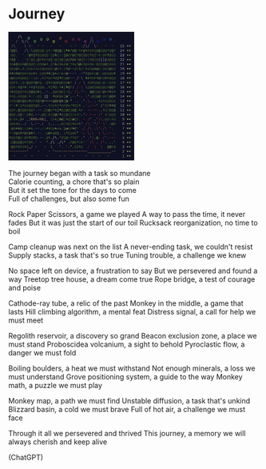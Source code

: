 # Journey
<img src="./calendar.png" style="width:50%;height:50%;">

The journey began with a task so mundane \
Calorie counting, a chore that's so plain\
But it set the tone for the days to come \
Full of challenges, but also some fun

Rock Paper Scissors, a game we played
A way to pass the time, it never fades
But it was just the start of our toil
Rucksack reorganization, no time to boil

Camp cleanup was next on the list
A never-ending task, we couldn't resist
Supply stacks, a task that's so true
Tuning trouble, a challenge we knew

No space left on device, a frustration to say
But we persevered and found a way
Treetop tree house, a dream come true
Rope bridge, a test of courage and poise

Cathode-ray tube, a relic of the past
Monkey in the middle, a game that lasts
Hill climbing algorithm, a mental feat
Distress signal, a call for help we must meet

Regolith reservoir, a discovery so grand
Beacon exclusion zone, a place we must stand
Proboscidea volcanium, a sight to behold
Pyroclastic flow, a danger we must fold

Boiling boulders, a heat we must withstand
Not enough minerals, a loss we must understand
Grove positioning system, a guide to the way
Monkey math, a puzzle we must play

Monkey map, a path we must find
Unstable diffusion, a task that's unkind
Blizzard basin, a cold we must brave
Full of hot air, a challenge we must face

Through it all we persevered and thrived
This journey, a memory we will always cherish and keep alive

(ChatGPT)
